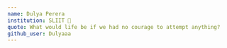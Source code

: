 ```yaml
---
name: Dulya Perera 
institution: SLIIT 🚩 
quote: What would life be if we had no courage to attempt anything?
github_user: Dulyaaa
---
```

